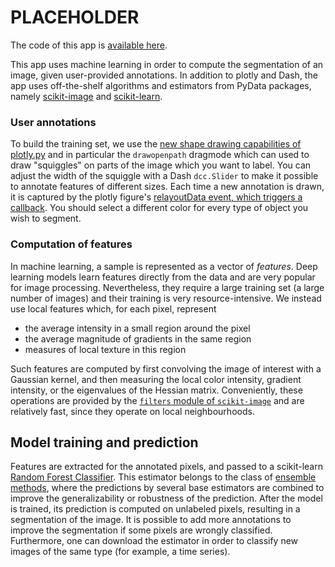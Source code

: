 # PLACEHOLDER


The code of this app is [available here](https://github.com/plotly/dash-sample-apps/blob/master/apps/dash-image-segmentation/app.py). 

This app uses machine learning in order to compute the segmentation of an
image, given user-provided annotations. In addition to plotly and Dash, the app
 uses off-the-shelf algorithms and estimators from PyData packages, namely
[scikit-image](https://scikit-image.org/) and [scikit-learn](https://scikit-learn.org).

### User annotations

To build the training set, we use the [new shape drawing capabilities
of plotly.py](https://eoss-image-processing.github.io/2020/05/06/shape-drawing.html)
and in particular the `drawopenpath` dragmode which can used to draw
"squiggles" on parts of the image which you want to label. You can adjust the width of the squiggle with a Dash
`dcc.Slider` to make it possible to annotate features of different sizes. Each time a new annotation is drawn, it is captured by the plotly figure's
[relayoutData event, which triggers a callback](https://dash.plotly.com/interactive-graphing). You should select a different color for every type of object you wish to segment.

### Computation of features

In machine learning, a sample is represented as a vector of *features*. Deep
learning models learn features directly from the data and are very popular for
image processing. Nevertheless, they require a large training set (a large
number of images) and their training is very resource-intensive. We instead use local features which,
for each pixel, represent
- the average intensity in a small region around the pixel
- the average magnitude of gradients in the same region
- measures of local texture in this region

Such features are computed by first convolving the image of interest with a Gaussian
kernel, and then measuring the local color intensity, gradient intensity, or the
eigenvalues of the Hessian matrix. Conveniently, these operations are provided
by the [`filters` module of `scikit-image`](https://scikit-image.org/docs/stable/api/skimage.filters.html)
and are relatively fast, since they operate on local neighbourhoods.

## Model training and prediction

Features are extracted for the annotated pixels, and passed to a scikit-learn [Random Forest Classifier](https://scikit-learn.org/stable/modules/generated/sklearn.ensemble.RandomForestClassifier.html). This estimator belongs to the class of [ensemble methods](https://scikit-learn.org/stable/modules/ensemble.html), where the predictions by several base estimators are combined to improve the generalizability or robustness of the prediction. After the model is trained, its prediction is computed on unlabeled pixels, resulting in a segmentation of the image. It is possible to add more annotations to improve the segmentation if some pixels are wrongly classified. Furthermore, one can download the estimator in order to classify new images of the same type (for example, a time series).